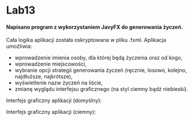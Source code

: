# Lab13   
#### Napisano program z wykorzystaniem JavyFX do generowania życzeń.
Cała logika aplikacji została oskryptowana w pliku .fxml. 
Aplikacja umożliwia:
- wprowadzenie imienia osoby, dla której będą życzenia oraz od kogo,
- wprowadzenie miejscowości,
- wybranie opcji strategii generowania życzeń (ręcznie, losowo, kolejno, najdłuższe, najkrótsze),
- wyświetlenie nazw życzeń na liście,
- zmianę wyglądu interfejsu graficznego (na styl ciemny bądź niebieski).

Interfejs graficzny aplikacji (domyślny):


Interfejs graficzny aplikacji (ciemny):

